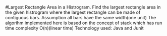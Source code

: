 #Largest Rectangle Area in a Histrogram.
Find the largest rectangle area in the given histrogram where the largest rectangle can be made of contiguous bars. 
Assumption all bars have the same width(one unit)
The algorihm implemented here is based on the concept of stack which has run time complexity O(n)(linear time)
Technology used: Java and Junit
